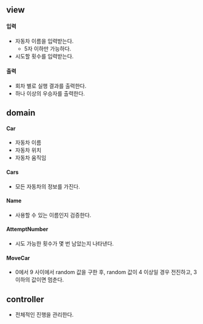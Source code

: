 ## view
#### 입력

- 자동차 이름을 입력받는다.
  - 5자 이하만 가능하다.
- 시도할 횟수를 입력받는다.

#### 출력

- 회차 별로 실행 결과를 출력한다.
- 하나 이상의 우승자를 출력한다.

## domain
#### Car

- 자동차 이름
- 자동차 위치
- 자동차 움직임

#### Cars

- 모든 자동차의 정보를 가진다.

#### Name
- 사용할 수 있는 이름인지 검증한다.

#### AttemptNumber

- 시도 가능한 횟수가 몇 번 남았는지 나타낸다.

#### MoveCar

- 0에서 9 사이에서 random 값을 구한 후, 
  random 값이 4 이상일 경우 전진하고, 3 이하의 값이면 멈춘다.




## controller
- 전체적인 진행을 관리한다.